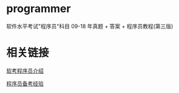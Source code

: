 # programmer
软件水平考试"程序员"科目 09-18 年真题 + 答案 + 程序员教程(第三版)

# 相关链接
[软考程序员介绍](https://blog.csdn.net/liyuanyue2017/article/details/82389703)

[程序员备考经验](https://blog.csdn.net/liyuanyue2017/article/details/96509112)
